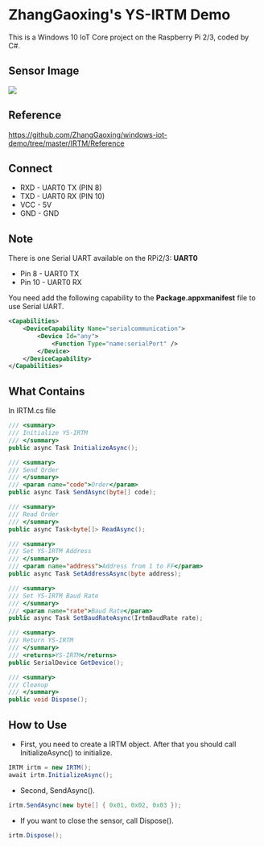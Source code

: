 # ZhangGaoxing's YS-IRTM Demo
This is a Windows 10 IoT Core project on the Raspberry Pi 2/3, coded by C#.

## Sensor Image
![](https://raw.githubusercontent.com/ZhangGaoxing/windows-iot-demo/master/IRTM/02_Image/sensor.jpg)

## Reference
<https://github.com/ZhangGaoxing/windows-iot-demo/tree/master/IRTM/Reference>

## Connect
* RXD - UART0 TX (PIN 8)
* TXD - UART0 RX (PIN 10)
* VCC - 5V
* GND - GND

## Note
There is one Serial UART available on the RPi2/3: **UART0**
* Pin 8 - UART0 TX
* Pin 10 - UART0 RX

You need add the following capability to the **Package.appxmanifest** file to use Serial UART.
```xml
<Capabilities>
    <DeviceCapability Name="serialcommunication">
        <Device Id="any">
            <Function Type="name:serialPort" />
        </Device>
    </DeviceCapability>
</Capabilities>
```

## What Contains
In IRTM.cs file
```C#
/// <summary>
/// Initialize YS-IRTM
/// </summary>
public async Task InitializeAsync();

/// <summary>
/// Send Order
/// </summary>
/// <param name="code">Order</param>
public async Task SendAsync(byte[] code);

/// <summary>
/// Read Order
/// </summary>
public async Task<byte[]> ReadAsync();

/// <summary>
/// Set YS-IRTM Address
/// </summary>
/// <param name="address">Address from 1 to FF</param>
public async Task SetAddressAsync(byte address);

/// <summary>
/// Set YS-IRTM Baud Rate
/// </summary>
/// <param name="rate">Baud Rate</param>
public async Task SetBaudRateAsync(IrtmBaudRate rate);

/// <summary>
/// Return YS-IRTM
/// </summary>
/// <returns>YS-IRTM</returns>
public SerialDevice GetDevice();

/// <summary>
/// Cleanup
/// </summary>
public void Dispose();
```

## How to Use
* First, you need to create a IRTM object. After that you should call InitializeAsync() to initialize.
```C#
IRTM irtm = new IRTM();
await irtm.InitializeAsync();
```
* Second, SendAsync(). 
```C#
irtm.SendAsync(new byte[] { 0x01, 0x02, 0x03 });
```
* If you want to close the sensor, call Dispose().
```C#
irtm.Dispose();
```

